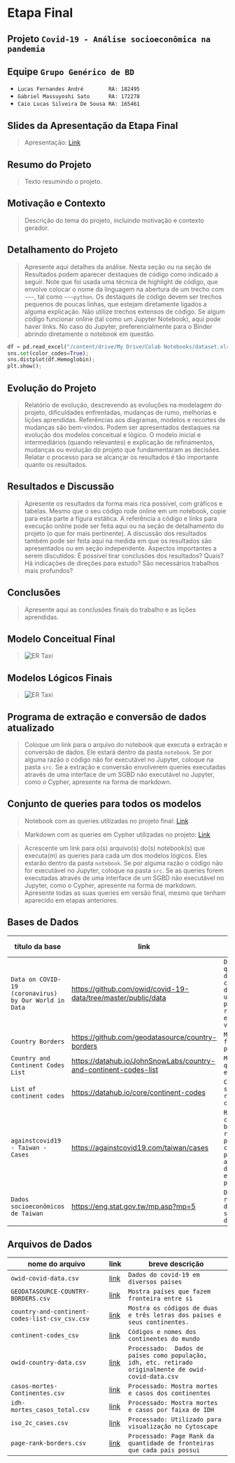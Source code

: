 # Etapa Final

## Projeto `Covid-19 - Análise socioeconômica na pandemia`

## Equipe `Grupo Genérico de BD`
* `Lucas Fernandes André        RA: 182495`
* `Gabriel Massuyoshi Sato      RA: 172278`
* `Caio Lucas Silveira De Sousa RA: 165461`

## Slides da Apresentação da Etapa Final

> Apresentação: [Link](slides/apresentacao.pdf)

## Resumo do Projeto
> Texto resumindo o projeto.

## Motivação e Contexto

> Descrição do tema do projeto, incluindo motivação e contexto gerador.

## Detalhamento do Projeto
> Apresente aqui detalhes da análise. Nesta seção ou na seção de Resultados podem aparecer destaques de código como indicado a seguir. Note que foi usada uma técnica de highlight de código, que envolve colocar o nome da linguagem na abertura de um trecho com `~~~`, tal como `~~~python`.
> Os destaques de código devem ser trechos pequenos de poucas linhas, que estejam diretamente ligados a alguma explicação. Não utilize trechos extensos de código. Se algum código funcionar online (tal como um Jupyter Notebook), aqui pode haver links. No caso do Jupyter, preferencialmente para o Binder abrindo diretamente o notebook em questão.

~~~python
df = pd.read_excel("/content/drive/My Drive/Colab Notebooks/dataset.xlsx");
sns.set(color_codes=True);
sns.distplot(df.Hemoglobin);
plt.show();
~~~

## Evolução do Projeto
> Relatório de evolução, descrevendo as evoluções na modelagem do projeto, dificuldades enfrentadas, mudanças de rumo, melhorias e lições aprendidas. Referências aos diagramas, modelos e recortes de mudanças são bem-vindos.
> Podem ser apresentados destaques na evolução dos modelos conceitual e lógico. O modelo inicial e intermediários (quando relevantes) e explicação de refinamentos, mudanças ou evolução do projeto que fundamentaram as decisões.
> Relatar o processo para se alcançar os resultados é tão importante quanto os resultados.

## Resultados e Discussão
> Apresente os resultados da forma mais rica possível, com gráficos e tabelas. Mesmo que o seu código rode online em um notebook, copie para esta parte a figura estática. A referência a código e links para execução online pode ser feita aqui ou na seção de detalhamento do projeto (o que for mais pertinente).
> A discussão dos resultados também pode ser feita aqui na medida em que os resultados são apresentados ou em seção independente. Aspectos importantes a serem discutidos: É possível tirar conclusões dos resultados? Quais? Há indicações de direções para estudo? São necessários trabalhos mais profundos?

## Conclusões
> Apresente aqui as conclusões finais do trabalho e as lições aprendidas.

## Modelo Conceitual Final
> ![ER Taxi](images/ER2.jpg)

## Modelos Lógicos Finais
> ![ER Taxi](images/modelo_logico_tabelas.png)

## Programa de extração e conversão de dados atualizado

> Coloque um link para o arquivo do notebook que executa a extração e conversão de dados. Ele estará dentro da pasta `notebook`. Se por alguma razão o código não for executável no Jupyter, coloque na pasta `src`. Se a extração e conversão envolverem queries executadas através de uma interface de um SGBD não executável no Jupyter, como o Cypher, apresente na forma de markdown.

## Conjunto de queries para todos os modelos
> Notebook com as queries utilizadas no projeto final: [Link](notebooks/queries.ipynb)

> Markdown com as queries em Cypher utilizadas no projeto: [Link](./src/queriesCypher.md)

> Acrescente um link para o(s) arquivo(s) do(s) notebook(s) que executa(m) as queries para cada um dos modelos lógicos. Eles estarão dentro da pasta `notebook`. Se por alguma razão o código não for executável no Jupyter, coloque na pasta `src`. Se as queries forem executadas através de uma interface de um SGBD não executável no Jupyter, como o Cypher, apresente na forma de markdown.
> Apresente todas as suas queries em versão final, mesmo que tenham aparecido em etapas anteriores.

## Bases de Dados

título da base | link | breve descrição
----- | ----- | -----
`Data on COVID-19 (coronavirus) by Our World in Data` | https://github.com/owid/covid-19-data/tree/master/public/data |  `Dados globais que analisam diversas características da população de um determinado país, como renda, expectativa de vida, etc.`
`Country Borders` | https://github.com/geodatasource/country-borders | `Mostra as fronteiras dos países`
`Country and Continent Codes List` | https://datahub.io/JohnSnowLabs/country-and-continent-codes-list | `Mostra países e qual continente eles pertencem`
`List of continent codes` | https://datahub.io/core/continent-codes | `Continentes e seus respectivos códigos`
`againstcovid19 - Taiwan - Cases` | https://againstcovid19.com/taiwan/cases | `Relação de casos de Taiwan baseado em relações de pessoas, em que cada nó é uma pessoa e cada aresta é o tipo de relação entre as pessoas`
`Dados socioeconômicos de Taiwan` | https://eng.stat.gov.tw/mp.asp?mp=5 | `Database relacionado aos dados socioeconômicos de Taiwan.`


## Arquivos de Dados

nome do arquivo | link | breve descrição
----- | ----- | -----
`owid-covid-data.csv` | [link](data/externo/owid-covid-data.csv) | `Dados do covid-19 em diversos países`
`GEODATASOURCE-COUNTRY-BORDERS.csv` | [link](data/externo/GEODATASOURCE-COUNTRY-BORDERS.csv) | `Mostra países que fazem fronteira entre si`
`country-and-continent-codes-list-csv_csv.csv` | [link](data/externo/country-and-continent-codes-list-csv_csv.csv) | `Mostra os códigos de duas e três letras dos países e seus continentes.`
`continent-codes_csv` | [link](data/externo/continent-codes_csv.csv) | `Códigos e nomes dos continentes do mundo`
`owid-country-data.csv`| [link](data/processado/owid-country-data.csv) | `Processado:  Dados de países como população, idh, etc. retirado originalmente de owid-covid-data.csv`
`casos-mortes-Continentes.csv` | [link](data/processado/casos-mortes-Continentes.csv) | `Processado: Mostra mortes e casos dos continentes`
`idh-mortes_casos_total.csv` | [link](data/processado/idh-mortes_casos_total.csv) | `Processado: Mostra mortes e casos por faixa de IDH`
`iso_2c_cases.csv` | [link](data/processado/iso_2c_cases.csv) | `Processado: Utilizado para visualização no Cytoscape`
`page-rank-borders.csv` | [link](data/processado/page-rank-borders.csv) | `Processado: Page Rank da quantidade de fronteiras que cada país possui`
